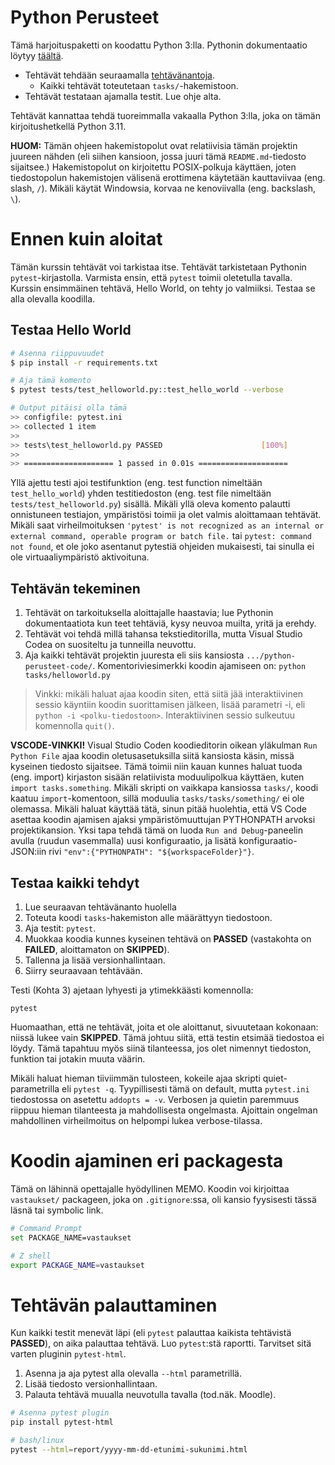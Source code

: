 # Python Perusteet

Tämä harjoituspaketti on koodattu Python 3:lla. Pythonin dokumentaatio löytyy [täältä](https://docs.python.org/3/).

* Tehtävät tehdään seuraamalla [tehtävänantoja](docs/TEHTAVAT.md).
  * Kaikki tehtävät toteutetaan `tasks/`-hakemistoon.
* Tehtävät testataan ajamalla testit. Lue ohje alta.

Tehtävät kannattaa tehdä tuoreimmalla vakaalla Python 3:lla, joka on tämän kirjoitushetkellä Python 3.11.

**HUOM:** Tämän ohjeen hakemistopolut ovat relatiivisia tämän projektin juureen nähden (eli siihen kansioon, jossa juuri tämä `README.md`-tiedosto sijaitsee.) Hakemistopolut on kirjoitettu POSIX-polkuja käyttäen, joten tiedostopolun hakemistojen välisenä erottimena käytetään kauttaviivaa (eng. slash, `/`). Mikäli käytät Windowsia, korvaa ne kenoviivalla (eng. backslash, `\`).

# Ennen kuin aloitat

Tämän kurssin tehtävät voi tarkistaa itse. Tehtävät tarkistetaan Pythonin `pytest`-kirjastolla. Varmista ensin, että `pytest` toimii oletetulla tavalla. Kurssin ensimmäinen tehtävä, Hello World, on tehty jo valmiiksi. Testaa se alla olevalla koodilla.

## Testaa Hello World

```sh
# Asenna riippuvuudet
$ pip install -r requirements.txt

# Aja tämä komento
$ pytest tests/test_helloworld.py::test_hello_world --verbose

# Output pitäisi olla tämä
>> configfile: pytest.ini
>> collected 1 item
>> 
>> tests\test_helloworld.py PASSED                      [100%] 
>> 
>> ==================== 1 passed in 0.01s ====================
```

Yllä ajettu testi ajoi testifunktion (eng. test function nimeltään `test_hello_world`) yhden testitiedoston (eng. test file nimeltään `tests/test_helloworld.py`) sisällä. Mikäli yllä oleva komento palautti onnistuneen testiajon, ympäristösi toimii ja olet valmis aloittamaan tehtävät. Mikäli saat virheilmoituksen `'pytest' is not recognized as an internal or external command, operable program or batch file.` tai `pytest: command not found`, et ole joko asentanut pytestiä ohjeiden mukaisesti, tai sinulla ei ole virtuaaliympäristö aktivoituna.

## Tehtävän tekeminen

1. Tehtävät on tarkoituksella aloittajalle haastavia; lue Pythonin dokumentaatiota kun teet tehtäviä, kysy neuvoa muilta, yritä ja erehdy. 
2. Tehtävät voi tehdä millä tahansa tekstieditorilla, mutta Visual Studio Codea on suositeltu ja tunneilla neuvottu.
3. Aja kaikki tehtävät projektin juuresta eli siis kansiosta `.../python-perusteet-code/`. Komentoriviesimerkki koodin ajamiseen on: `python tasks/helloworld.py`

> Vinkki: mikäli haluat ajaa koodin siten, että siitä jää interaktiivinen sessio käyntiin koodin suorittamisen jälkeen, lisää parametri -i, eli `python -i <polku-tiedostoon>`. Interaktiivinen sessio sulkeutuu komennolla `quit()`.

**VSCODE-VINKKI!** Visual Studio Coden koodieditorin oikean yläkulman `Run Python File` ajaa koodin oletusasetuksilla siitä kansiosta käsin, missä kyseinen tiedosto sijaitsee. Tämä toimii niin kauan kunnes haluat tuoda (eng. import) kirjaston sisään relatiivista moduulipolkua käyttäen, kuten `import tasks.something`. Mikäli skripti on vaikkapa kansiossa `tasks/`, koodi kaatuu `import`-komentoon, sillä moduulia `tasks/tasks/something/` ei ole olemassa. Mikäli haluat käyttää tätä, sinun pitää huolehtia, että VS Code asettaa koodin ajamisen ajaksi ympäristömuuttujan PYTHONPATH arvoksi projektikansion. Yksi tapa tehdä tämä on luoda `Run and Debug`-paneelin avulla (ruudun vasemmalla) uusi konfiguraatio, ja lisätä konfiguraatio-JSON:iin rivi `"env":{"PYTHONPATH": "${workspaceFolder}"}`.


## Testaa kaikki tehdyt

1. Lue seuraavan tehtävänanto huolella
2. Toteuta koodi `tasks`-hakemiston alle määrättyyn tiedostoon.
3. Aja testit: `pytest`.
4. Muokkaa koodia kunnes kyseinen tehtävä on **PASSED** (vastakohta on **FAILED**, aloittamaton on **SKIPPED**).
5. Tallenna ja lisää versionhallintaan.
6. Siirry seuraavaan tehtävään.

Testi (Kohta 3) ajetaan lyhyesti ja ytimekkäästi komennolla:
```
pytest
```

Huomaathan, että ne tehtävät, joita et ole aloittanut, sivuutetaan kokonaan: niissä lukee vain **SKIPPED**. Tämä johtuu siitä, että testin etsimää tiedostoa ei löydy. Tämä tapahtuu myös siinä tilanteessa, jos olet nimennyt tiedoston, funktion tai jotakin muuta väärin.

Mikäli haluat hieman tiiviimmän tulosteen, kokeile ajaa skripti quiet-parametrilla eli `pytest -q`. Tyypillisesti tämä on default, mutta `pytest.ini` tiedostossa on asetettu `addopts = -v`. Verbosen ja quietin paremmuus riippuu hieman tilanteesta ja mahdollisesta ongelmasta. Ajoittain ongelman mahdollinen virheilmoitus on helpompi lukea verbose-tilassa.

# Koodin ajaminen eri packagesta

Tämä on lähinnä opettajalle hyödyllinen MEMO. Koodin voi kirjoittaa `vastaukset/` packageen, joka on `.gitignore`:ssa, oli kansio fyysisesti tässä läsnä tai symbolic link.

```sh
# Command Prompt
set PACKAGE_NAME=vastaukset

# Z shell
export PACKAGE_NAME=vastaukset
```

# Tehtävän palauttaminen

Kun kaikki testit menevät läpi (eli `pytest` palauttaa kaikista tehtävistä **PASSED**), on aika palauttaa tehtävä. Luo `pytest`:stä raportti. Tarvitset sitä varten pluginin `pytest-html`. 

1. Asenna ja aja pytest alla olevalla `--html` parametrillä.
2. Lisää tiedosto versionhallintaan.
3. Palauta tehtävä muualla neuvotulla tavalla (tod.näk. Moodle).

```sh
# Asenna pytest plugin
pip install pytest-html

# bash/linux
pytest --html=report/yyyy-mm-dd-etunimi-sukunimi.html
```